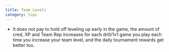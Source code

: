```yaml
---
title: Team Levels
category: tips
---
```


* It does not pay to hold off leveling up early in the game, the amount of cred, XP and Team Rep increases for each drill/1v1 game you play each time you increase your team level, and the daily tournament rewards get better too.
